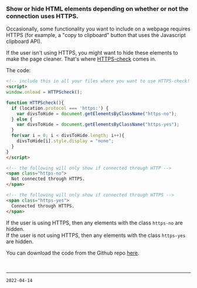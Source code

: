### Show or hide HTML elements depending on whether or not the connection uses HTTPS.


Occasionally, some functionality you want to include on a webpage requires HTTPS (for example, a "copy to clipboard" button that uses the Javascript clipboard API).

If the user isn't using HTTPS, you might want to hide these elements to make the page cleaner. That's where [HTTPS-check](https://github.com/aaviator42/https-check) comes in.

The code:

```html
<!-- include this in all your files where you want to use HTTPS-check! -->
<script>
window.onload = HTTPScheck();

function HTTPScheck(){
  if (location.protocol === 'https:') {
    var divsToHide = document.getElementsByClassName("https-no");
  } else {
    var divsToHide = document.getElementsByClassName("https-yes");	
  }
  for(var i = 0; i < divsToHide.length; i++){
    divsToHide[i].style.display = "none";
  }
}
</script>

<!-- the following will only show if connected through HTTP -->
<span class="https-no">
  Not connected through HTTPS.
</span>

<!-- the following will only show if connected through HTTPS -->
<span class="https-yes">
  Connected through HTTPS.
</span>
```


If the user is using HTTPS, then any elements with the class `https-no` are hidden.  
If the user is not using HTTPS, then any elements with the class `https-yes` are hidden.


You can download the code from the Github repo [here](https://github.com/aaviator42/https-check).

<br>

-------
`2022-04-14`
